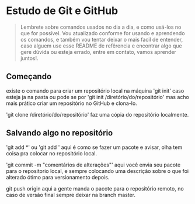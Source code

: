 # Estudo de Git e GitHub
> Lembrete sobre comandos usados no dia a dia, e como usá-los no que for possível. Vou atualizado conforme for usando e aprendendo os comandos, e também vou tentar deixar o mais facil de entender, caso alguem use esse README de refêrencia e encontrar algo que gere dúvida ou esteja errado, entre em contato, vamos aprender juntos!.

## Começando
existe o comando para criar um repositório local na máquina 'git init' caso esteja ja na pasta ou pode se por 'git init /diretório/do/repositório' mas acho mais prático criar um repositório no GitHub e clona-lo.

'git clone /diretório/do/repositório'
    faz uma cópia do repositório localmente.

## Salvando algo no repositório
'git add *' ou 'git add <arquivo>'
    aqui é como se fazer um pacote e avisar, olha tem coisa pra colocar no repositório local.

'git commit -m "comentários de alterações"'
    aqui você envia seu pacote para o repositorio local, e sempre colocando uma descrição sobre o que foi alterado ótimo para versionamento depois.

git push origin <Branch>
    aqui a gente manda o pacote para o repositório remoto, no caso de versão final sempre deixar na branch master.
